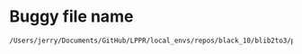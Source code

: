 # Buggy file name

```text
/Users/jerry/Documents/GitHub/LPPR/local_envs/repos/black_10/blib2to3/pgen2/driver.py
```
